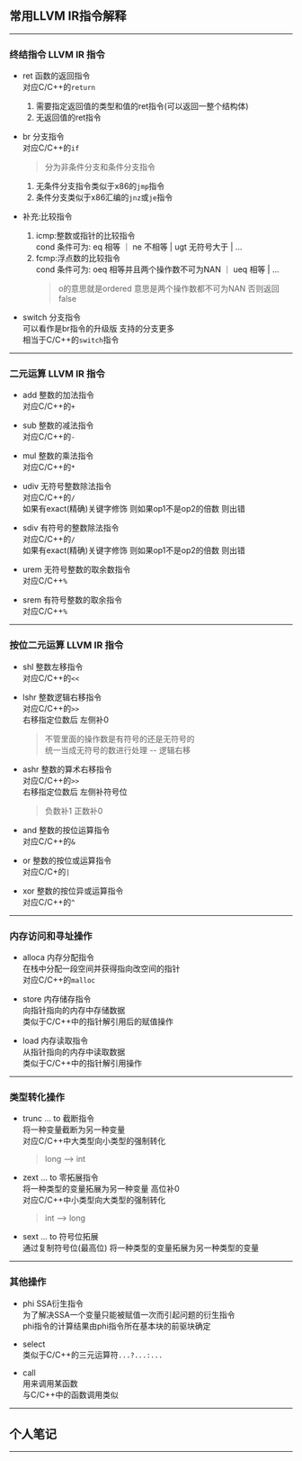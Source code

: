 ## 常用LLVM IR指令解释

---

### 终结指令 LLVM IR 指令

- ret 函数的返回指令<br>
    对应C/C++的`return`<br>
    1. 需要指定返回值的类型和值的ret指令(可以返回一整个结构体)
    2. 无返回值的ret指令

- br 分支指令<br>
    对应C/C++的`if`<br>
    > 分为非条件分支和条件分支指令
    1. 无条件分支指令类似于x86的`jmp`指令
    2. 条件分支类似于x86汇编的`jnz`或`je`指令

- 补充:比较指令 
    1. icmp:整数或指针的比较指令<br>
        cond 条件可为: eq 相等 ｜ ne 不相等 | ugt 无符号大于 | ...
    2. fcmp:浮点数的比较指令<br>
        cond 条件可为: oeq 相等并且两个操作数不可为NAN ｜ ueq 相等 | ...<br>
        > o的意思就是ordered 意思是两个操作数都不可为NAN 否则返回false

- switch 分支指令<br>
    可以看作是br指令的升级版 支持的分支更多<br>
    相当于C/C++的`switch`指令<br>

---

### 二元运算 LLVM IR 指令

- add 整数的加法指令<br>
    对应C/C++的`+`

- sub 整数的减法指令<br>
    对应C/C++的`-`

- mul 整数的乘法指令<br>
    对应C/C++的`*`

- udiv 无符号整数除法指令<br>
    对应C/C++的`/`<br>
    如果有exact(精确)关键字修饰 则如果op1不是op2的倍数 则出错

- sdiv 有符号的整数除法指令<br>
    对应C/C++的`/`<br>
    如果有exact(精确)关键字修饰 则如果op1不是op2的倍数 则出错

- urem 无符号整数的取余数指令<br>
    对应C/C++`%`

- srem 有符号整数的取余指令<br>
    对应C/C++`%`

---

### 按位二元运算 LLVM IR 指令

- shl 整数左移指令<br>
    对应C/C++的`<<`

- lshr 整数逻辑右移指令<br>
    对应C/C++的`>>`<br>
    右移指定位数后 左侧补0
    > 不管里面的操作数是有符号的还是无符号的 <br>
    > 统一当成无符号的数进行处理 -- 逻辑右移

- ashr 整数的算术右移指令<br>
    对应C/C++的`>>`<br>
    右移指定位数后 左侧补符号位<br>
    > 负数补1 正数补0

- and 整数的按位运算指令<br>
    对应C/C++的`&`

- or 整数的按位或运算指令<br>
    对应C/C+的`|`

- xor 整数的按位异或运算指令<br>
    对应C/C++的`^`

---

### 内存访问和寻址操作

- alloca 内存分配指令<br>
    在栈中分配一段空间并获得指向改空间的指针<br>
    对应C/C++的`malloc`

- store 内存储存指令<br>
    向指针指向的内存中存储数据<br>
    类似于C/C++中的指针解引用后的赋值操作

- load 内存读取指令<br>
    从指针指向的内存中读取数据<br>
    类似于C/C++中的指针解引用操作

---

### 类型转化操作

- trunc ... to 截断指令<br>
    将一种变量截断为另一种变量<br>
    对应C/C++中大类型向小类型的强制转化<br>
    > long --> int

- zext ... to 零拓展指令<br>
    将一种类型的变量拓展为另一种变量 高位补0<br>
    对应C/C++中小类型向大类型的强制转化<br>
    > int --> long

- sext ... to 符号位拓展<br>
    通过复制符号位(最高位) 将一种类型的变量拓展为另一种类型的变量<br>

---

### 其他操作

- phi SSA衍生指令<br>
    为了解决SSA一个变量只能被赋值一次而引起问题的衍生指令<br>
    phi指令的计算结果由phi指令所在基本块的前驱块确定<br>

- select <br>
    类似于C/C++的三元运算符`...?...:...`

- call <br>
    用来调用某函数<br>
    与C/C++中的函数调用类似<br>

---

## 个人笔记

---